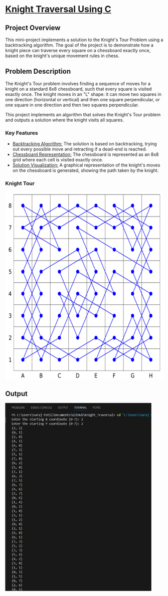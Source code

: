 <h1><u>Knight Traversal Using C</u></h1>
<div class="overview">
<h2>Project Overview</h2>
<p>This mini-project implements a solution to the Knight's Tour Problem using a backtracking algorithm. The goal of the project is to demonstrate how a knight piece can traverse every square on a chessboard exactly once, based on the knight's unique movement rules in chess.</p>
</div>

<section>
<h2>Problem Description</h2>
<p>The Knight's Tour problem involves finding a sequence of moves for a knight on a standard 8x8 chessboard, such that every square is visited exactly once. The knight moves in an "L" shape: it can move two squares in one direction (horizontal or vertical) and then one square perpendicular, or one square in one direction and then two squares perpendicular.

This project implements an algorithm that solves the Knight's Tour problem and outputs a solution where the knight visits all squares.</p>
</section>

<section>
<h3>Key Features</h3>
<ul>
<li><u>Backtracking Algorithm:</u> The solution is based on backtracking, trying out every possible move and retracting if a dead-end is reached.</li>
<li><u>Chessboard Representation:</u> The chessboard is represented as an 8x8 grid where each cell is visited exactly once.</li>
<li><u>Solution Visualization:</u> A graphical representation of the knight's moves on the chessboard is generated, showing the path taken by the knight.</li>
</section>

<section>
<h3>Knight Tour</h3>
<img src="2022-11-11-tour.jpg" height="600px">
</section>

<section>
<h2>Output</h2>
<img src="code_op.jpg" height="600px">
</section>
